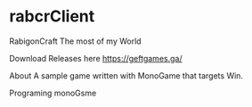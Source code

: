 # rabcrClient
RabigonCraft The most of my World

Download
Releases here 
https://geftgames.ga/

About
A sample game written with MonoGame that targets Win.


Programing
monoGsme
